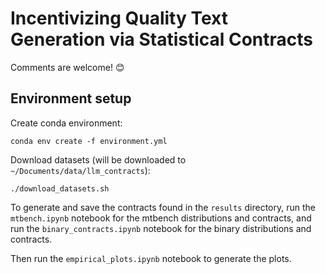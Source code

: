 # Incentivizing Quality Text Generation via Statistical Contracts

Comments are welcome! 😊

## Environment setup

Create conda environment:
```
conda env create -f environment.yml
```

Download datasets (will be downloaded to `~/Documents/data/llm_contracts`):
```
./download_datasets.sh
```

To generate and save the contracts found in the `results` directory, run the `mtbench.ipynb` notebook for the mtbench distributions and contracts,
and run the `binary_contracts.ipynb` notebook for the binary distributions and contracts. 

Then run the `empirical_plots.ipynb` notebook to generate the plots.
